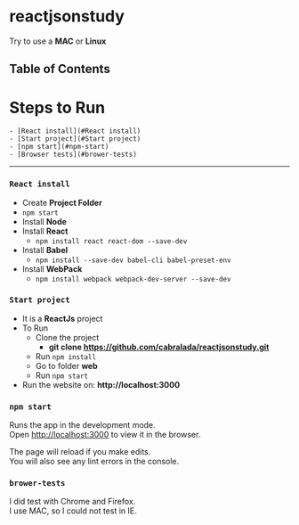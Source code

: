 # reactjsonstudy

Try to use a **MAC** or **Linux**

## Table of Contents

# Steps to Run
	- [React install](#React install)
	- [Start project](#Start project)
	- [npm start](#npm-start)
	- [Browser tests](#brower-tests)

***

### `React install`

- Create **Project Folder**
- `npm start`
- Install **Node**
- Install **React**
	- `npm install react react-dom --save-dev`
- Install **Babel**
	- `npm install --save-dev babel-cli babel-preset-env`
- Install **WebPack**
	- `npm install webpack webpack-dev-server --save-dev`

### `Start project`

- It is a **ReactJs** project
- To Run
	- Clone the project
		- **git clone https://github.com/cabralada/reactjsonstudy.git**
	- Run `npm install`
	- Go to folder **web**
	- Run `npm start`
- Run the website on: **http://localhost:3000**

### `npm start`

Runs the app in the development mode.<br>
Open [http://localhost:3000](http://localhost:3000) to view it in the browser.

The page will reload if you make edits.<br>
You will also see any lint errors in the console.

### `brower-tests`

I did test with Chrome and Firefox. <br>
I use MAC, so I could not test in IE.
